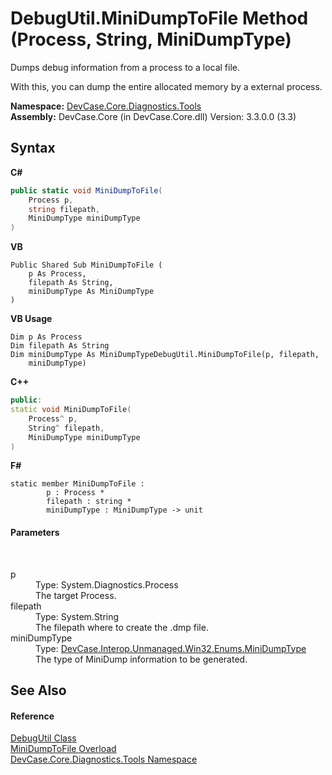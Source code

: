 # DebugUtil.MiniDumpToFile Method (Process, String, MiniDumpType)
 

Dumps debug information from a process to a local file. 

 With this, you can dump the entire allocated memory by a external process.

**Namespace:**&nbsp;<a href="N_DevCase_Core_Diagnostics_Tools">DevCase.Core.Diagnostics.Tools</a><br />**Assembly:**&nbsp;DevCase.Core (in DevCase.Core.dll) Version: 3.3.0.0 (3.3)

## Syntax

**C#**<br />
``` C#
public static void MiniDumpToFile(
	Process p,
	string filepath,
	MiniDumpType miniDumpType
)
```

**VB**<br />
``` VB
Public Shared Sub MiniDumpToFile ( 
	p As Process,
	filepath As String,
	miniDumpType As MiniDumpType
)
```

**VB Usage**<br />
``` VB Usage
Dim p As Process
Dim filepath As String
Dim miniDumpType As MiniDumpTypeDebugUtil.MiniDumpToFile(p, filepath, 
	miniDumpType)
```

**C++**<br />
``` C++
public:
static void MiniDumpToFile(
	Process^ p, 
	String^ filepath, 
	MiniDumpType miniDumpType
)
```

**F#**<br />
``` F#
static member MiniDumpToFile : 
        p : Process * 
        filepath : string * 
        miniDumpType : MiniDumpType -> unit 

```


#### Parameters
&nbsp;<dl><dt>p</dt><dd>Type: System.Diagnostics.Process<br />The target Process.</dd><dt>filepath</dt><dd>Type: System.String<br />The filepath where to create the .dmp file.</dd><dt>miniDumpType</dt><dd>Type: <a href="T_DevCase_Interop_Unmanaged_Win32_Enums_MiniDumpType">DevCase.Interop.Unmanaged.Win32.Enums.MiniDumpType</a><br />The type of MiniDump information to be generated.</dd></dl>

## See Also


#### Reference
<a href="T_DevCase_Core_Diagnostics_Tools_DebugUtil">DebugUtil Class</a><br /><a href="Overload_DevCase_Core_Diagnostics_Tools_DebugUtil_MiniDumpToFile">MiniDumpToFile Overload</a><br /><a href="N_DevCase_Core_Diagnostics_Tools">DevCase.Core.Diagnostics.Tools Namespace</a><br />